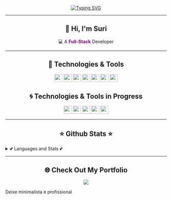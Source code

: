 <p align="center">
<a href="https://github.com/SrDarf">
  <img src="https://readme-typing-svg.herokuapp.com?color=45F7D3&center=true&vCenter=true&lines=Hey!+I'm+Suri+Your+Next+Developer;I'm+Glad+to+see+you+here+%F0%9F%92%BB" alt="Typing SVG" />
</a>
</p>

---

<h2 align="center">👋 Hi, I'm Suri</h2>
<p align="center">
  💻 A <strong style="color:purple">Full-Stack</strong> Developer<br>
</p>

---

<h2 align="center">🔧 Technologies & Tools</h2>
<p align="center">
  <img src="https://img.shields.io/badge/javascript-%23F7DF1E.svg?&style=for-the-badge&logo=javascript&logoColor=black" height="25"/>
  <img src="https://img.shields.io/badge/html-ffa500.svg?style=for-the-badge&logo=html5&logoColor=white" height="25" />
  <img src="https://img.shields.io/badge/css-7273ff.svg?style=for-the-badge&logo=css3&logoColor=white" height="25" />
  <img src="https://img.shields.io/badge/node.js-%2343853D.svg?&style=for-the-badge&logo=node.js&logoColor=white" height="25"/>
  <img src="https://img.shields.io/badge/git-%23F7DF1E.svg?&style=for-the-badge&logo=git&logoColor=black" height="25"/>
  <img src="https://img.shields.io/badge/mysql-00000F?style=for-the-badge&logo=mysql&logoColor=white" height="25"/>
  <img src="https://img.shields.io/badge/kotlin-%23095A9A.svg?&style=for-the-badge&logo=kotlin&logoColor=white" height="25"/>
</p>

<h2 align="center">🌀 Technologies & Tools in Progress</h2>
<p align="center">
  <img src="https://img.shields.io/badge/csharp-00000F?style=for-the-badge&logo=csharp&logoColor=white" height="25"/>
  <img src="https://img.shields.io/badge/typescript-blue.svg?&style=for-the-badge&logo=typescript&logoColor=white" height="25"/>
  <img src="https://img.shields.io/badge/java-964b00?style=for-the-badge&logo=java&logoColor=white" height="25"/>
  <img src="https://img.shields.io/badge/c++-00000F?style=for-the-badge&logo=cplusplus&logoColor=3a369c" height="25"/>
  <img src="https://img.shields.io/badge/react-blue.svg?style=for-the-badge&logo=react&logoColor=white" height="25"/>
</p>

---

<h2 align="center">⭐ Github Stats ⭐</h2>
<details>
  <summary>💕 Languages and Stats 💕</summary>
  <br>
  <p align="center">
    <a href="https://github.com/srdarf">
      <img src="https://github-readme-stats.vercel.app/api?username=srdarf&show_icons=true&theme=tokyonight&line_height=27" alt="GitHub Stats" />
      <img src="https://github-readme-stats.vercel.app/api/top-langs/?username=srdarf&langs_count=8&layout=compact&theme=tokyonight" alt="Top Languages" />
    </a>
  </p>
</details>

---

<h2 align="center">🌐 Check Out My Portfolio</h2>
<p align="center">
  <a href="https://srdarf.github.io/MyPortifolio/Portifolio/Main/" onclick="alert('Coming soon...')" target="_blank">
    <img src="https://img.shields.io/badge/Portfolio-Click%20Here-blue?style=for-the-badge" />
  </a>
</p>

Deixe minimalista e profissional
